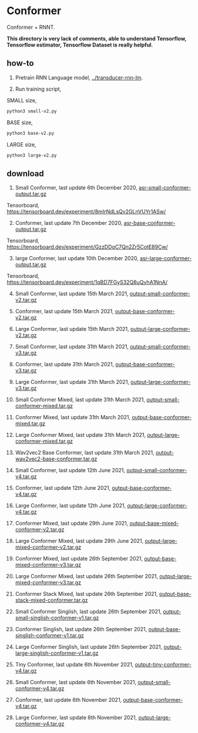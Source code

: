 # Conformer

Conformer + RNNT.

**This directory is very lack of comments, able to understand Tensorflow, Tensorflow estimator, Tensorflow Dataset is really helpful**.

## how-to

1. Pretrain RNN Language model, [../transducer-rnn-lm](../transducer-rnn-lm).

2. Run training script, 

SMALL size,

```bash
python3 small-v2.py
```

BASE size,

```bash
python3 base-v2.py
```

LARGE size,

```bash
python3 large-v2.py
```

## download

1. Small Conformer, last update 6th December 2020, [asr-small-conformer-output.tar.gz](https://f000.backblazeb2.com/file/malaya-speech-model/pretrained/asr-small-conformer-output.tar.gz)

Tensorboard, https://tensorboard.dev/experiment/8mIrNdLsQv2GLnVUYr1ASw/

2. Conformer, last update 7th December 2020, [asr-base-conformer-output.tar.gz](https://f000.backblazeb2.com/file/malaya-speech-model/pretrained/asr-base-conformer-output.tar.gz)

Tensorboard, https://tensorboard.dev/experiment/GzzDDqC7Qn2Zr5CotE89Cw/

3. large Conformer, last update 10th December 2020, [asr-large-conformer-output.tar.gz](https://f000.backblazeb2.com/file/malaya-speech-model/pretrained/asr-large-conformer-output.tar.gz)

Tensorboard, https://tensorboard.dev/experiment/1qBD7FGyS32Q8uQvhA1NnA/

4. Small Conformer, last update 15th March 2021, [output-small-conformer-v2.tar.gz](https://f000.backblazeb2.com/file/malaya-speech-model/pretrained/output-small-conformer-v2.tar.gz)

5. Conformer, last update 15th March 2021, [output-base-conformer-v2.tar.gz](https://f000.backblazeb2.com/file/malaya-speech-model/pretrained/output-base-conformer-v2.tar.gz)

6. Large Conformer, last update 15th March 2021, [output-large-conformer-v2.tar.gz](https://f000.backblazeb2.com/file/malaya-speech-model/pretrained/output-large-conformer-v2.tar.gz)

7. Small Conformer, last update 31th March 2021, [output-small-conformer-v3.tar.gz](https://f000.backblazeb2.com/file/malaya-speech-model/pretrained/output-small-conformer-v3.tar.gz)

8. Conformer, last update 31th March 2021, [output-base-conformer-v3.tar.gz](https://f000.backblazeb2.com/file/malaya-speech-model/pretrained/output-base-conformer-v3.tar.gz)

9. Large Conformer, last update 31th March 2021, [output-large-conformer-v3.tar.gz](https://f000.backblazeb2.com/file/malaya-speech-model/pretrained/output-large-conformer-v3.tar.gz)

7. Small Conformer Mixed, last update 31th March 2021, [output-small-conformer-mixed.tar.gz](https://f000.backblazeb2.com/file/malaya-speech-model/pretrained/output-small-conformer-mixed.tar.gz)

8. Conformer Mixed, last update 31th March 2021, [output-base-conformer-mixed.tar.gz](https://f000.backblazeb2.com/file/malaya-speech-model/pretrained/output-base-conformer-mixed.tar.gz)

9. Large Conformer Mixed, last update 31th March 2021, [output-large-conformer-mixed.tar.gz](https://f000.backblazeb2.com/file/malaya-speech-model/pretrained/output-large-conformer-mixed.tar.gz)

10. Wav2vec2 Base Conformer, last update 31th March 2021, [output-wav2vec2-base-conformer.tar.gz](https://f000.backblazeb2.com/file/malaya-speech-model/pretrained/output-wav2vec2-base-conformer.tar.gz)

11. Small Conformer, last update 12th June 2021, [output-small-conformer-v4.tar.gz](https://f000.backblazeb2.com/file/malaya-speech-model/pretrained/output-small-conformer-v4.tar.gz)

12. Conformer, last update 12th June 2021, [output-base-conformer-v4.tar.gz](https://f000.backblazeb2.com/file/malaya-speech-model/pretrained/output-base-conformer-v4.tar.gz)

13. Large Conformer, last update 12th June 2021, [output-large-conformer-v4.tar.gz](https://f000.backblazeb2.com/file/malaya-speech-model/pretrained/output-large-conformer-v4.tar.gz)

14. Conformer Mixed, last update 29th June 2021, [output-base-mixed-conformer-v2.tar.gz](https://f000.backblazeb2.com/file/malaya-speech-model/pretrained/output-base-mixed-conformer-v2.tar.gz)

15. Large Conformer Mixed, last update 29th June 2021, [output-large-mixed-conformer-v2.tar.gz](https://f000.backblazeb2.com/file/malaya-speech-model/pretrained/output-large-mixed-conformer-v2.tar.gz)

16. Conformer Mixed, last update 26th September 2021, [output-base-mixed-conformer-v3.tar.gz](https://f000.backblazeb2.com/file/malaya-speech-model/pretrained/output-base-mixed-conformer-v3.tar.gz)

17. Large Conformer Mixed, last update 26th September 2021, [output-large-mixed-conformer-v3.tar.gz](https://f000.backblazeb2.com/file/malaya-speech-model/pretrained/output-large-mixed-conformer-v3.tar.gz)

18. Conformer Stack Mixed, last update 26th September 2021, [output-base-stack-mixed-conformer.tar.gz](https://f000.backblazeb2.com/file/malaya-speech-model/pretrained/output-base-stack-mixed-conformer.tar.gz)

19. Small Conformer Singlish, last update 26th September 2021, [output-small-singlish-conformer-v1.tar.gz](https://f000.backblazeb2.com/file/malaya-speech-model/pretrained/output-small-singlish-conformer-v1.tar.gz)

20. Conformer Singlish, last update 26th September 2021, [output-base-singlish-conformer-v1.tar.gz](https://f000.backblazeb2.com/file/malaya-speech-model/pretrained/output-base-singlish-conformer-v1.tar.gz)

21. Large Conformer Singlish, last update 26th September 2021, [output-large-singlish-conformer-v1.tar.gz](https://f000.backblazeb2.com/file/malaya-speech-model/pretrained/output-large-singlish-conformer-v1.tar.gz)

22. Tiny Conformer, last update 6th November 2021, [output-tiny-conformer-v4.tar.gz](https://f000.backblazeb2.com/file/malaya-speech-model/pretrained/output-tiny-conformer-v4.tar.gz)

23. Small Conformer, last update 6th November 2021, [output-small-conformer-v4.tar.gz](https://f000.backblazeb2.com/file/malaya-speech-model/pretrained/output-small-conformer-v4.tar.gz)

24. Conformer, last update 6th November 2021, [output-base-conformer-v4.tar.gz](https://f000.backblazeb2.com/file/malaya-speech-model/pretrained/output-base-conformer-v4.tar.gz)

25. Large Conformer, last update 6th November 2021, [output-large-conformer-v4.tar.gz](https://f000.backblazeb2.com/file/malaya-speech-model/pretrained/output-large-conformer-v4.tar.gz)